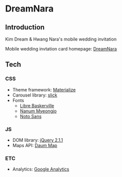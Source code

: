 # DreamNara

## Introduction
Kim Dream &amp; Hwang Nara's mobile wedding invitation

Mobile wedding invtation card homepage: [DreamNara](https://hwangnara.github.io/DreamNara/)


## Tech
### CSS
- Theme framework: [Materialize](http://materializecss.com/)
- Carousel library: [slick](http://kenwheeler.github.io/slick/)
- Fonts
  - [Libre Baskerville](fonts.googleapis.com/css?family=Libre+Baskerville)
  - [Nanum Myeongjo](fonts.googleapis.com/earlyaccess/nanummyeongjo.css)
  - [Noto Sans](fonts.googleapis.com/css?family=Noto+Sans)
### JS
- DOM library: [jQuery 2.1.1](https://jquery.com/)
- Maps API: [Daum Map](http://apis.map.daum.net/)
### ETC
- Analytics: [Google Analytics](https://analytics.google.com) 
